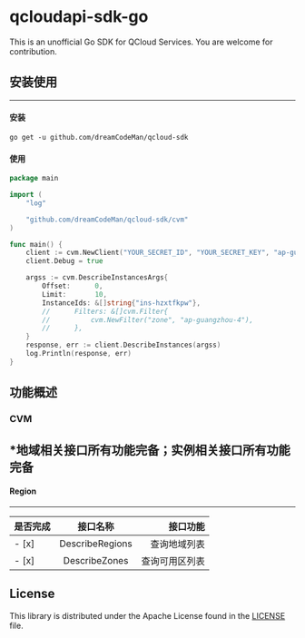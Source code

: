 # qcloudapi-sdk-go

This is an unofficial Go SDK for QCloud Services. You are welcome for contribution.


## 安装使用

---

#### 安装

```shell
go get -u github.com/dreamCodeMan/qcloud-sdk
```

#### 使用

```go
package main

import (
	"log"

	"github.com/dreamCodeMan/qcloud-sdk/cvm"
)

func main() {
	client := cvm.NewClient("YOUR_SECRET_ID", "YOUR_SECRET_KEY", "ap-guangzhou")
	client.Debug = true

	argss := cvm.DescribeInstancesArgs{
		Offset:      0,
		Limit:       10,
		InstanceIds: &[]string{"ins-hzxtfkpw"},
		//		Filters: &[]cvm.Filter{
		//			cvm.NewFilter("zone", "ap-guangzhou-4"),
		//		},
	}
	response, err := client.DescribeInstances(argss)
	log.Println(response, err)
}

```

## 功能概述

### CVM
*地域相关接口所有功能完备；实例相关接口所有功能完备
---
#### Region
---
|是否完成         | 接口名称           | 接口功能  |
| ------------- |:-------------:| -----:|
| - [x]      | DescribeRegions | 查询地域列表 |
| - [x]     | DescribeZones      |   查询可用区列表 |


## License

This library is distributed under the Apache License found in the [LICENSE](./LICENSE) file.
